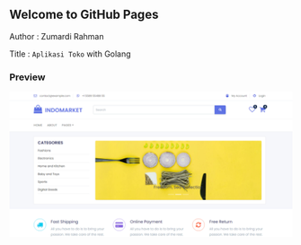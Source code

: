 ## Welcome to GitHub Pages

Author : Zumardi Rahman

Title : `Aplikasi Toko` with Golang

### Preview

![Preview Golang Toko](https://github.com/zumardirahman/golang-toko/blob/gh-pages/golang-toko-app.png "Preview Golang Toko")
